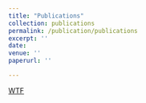 ```yaml
---
title: "Publications"
collection: publications
permalink: /publication/publications
excerpt: ''
date: 
venue: ''
paperurl: ''

---
```

[WTF](http://academicpages.github.io/files/paper2.pdf)


